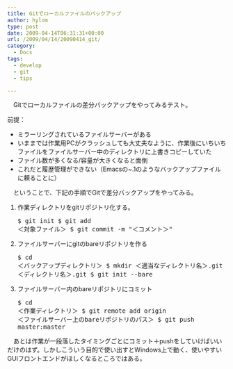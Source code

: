 ```yaml
---
title: Gitでローカルファイルのバックアップ
author: hylom
type: post
date: 2009-04-14T06:31:31+00:00
url: /2009/04/14/20090414_git/
category:
  - Docs
tags:
  - develop
  - git
  - tips

---
```

　Gitでローカルファイルの差分バックアップをやってみるテスト。

前提：

  * ミラーリングされているファイルサーバーがある 
  * いままでは作業用PCがクラッシュしても大丈夫なように、作業後にいちいちファイルをファイルサーバー中のディレクトリに上書きコピーしていた 
  * ファイル数が多くなる/容量が大きくなると面倒 
  * これだと履歴管理ができない（Emacsの~.1のようなバックアップファイルに頼ることに） 

　ということで、下記の手順でGitで差分バックアップをやってみる。

  1. 作業ディレクトリをgitリポジトリ化する。 
    <pre>$ git init
$ git add ＜対象ファイル＞
$ git commit -m "＜コメント＞"
  </pre>

  2. ファイルサーバーにgitのbareリポジトリを作る 
    <pre>$ cd ＜バックアップディレクトリ＞
$ mkdir ＜適当なディレクトリ名＞.git
$ cd ＜ディレクトリ名＞.git
$ git init --bare
  </pre>

  3. ファイルサーバー内のbareリポジトリにコミット 
    <pre>$ cd ＜作業ディレクトリ＞
$ git remote add origin ＜ファイルサーバー上のbareリポジトリのパス＞
$ git push master:master
  </pre>

　あとは作業が一段落したタイミングごとにコミット＋pushをしていけばいいだけのはず。しかしこういう目的で使い出すとWindows上で動く、使いやすいGUIフロントエンドがほしくなるところではある。
